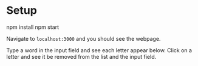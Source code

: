 # Setup

  npm install
  npm start

Navigate to ```localhost:3000``` and you should see the webpage.

Type a word in the input field and see each letter appear below. Click on a letter and see it be removed from the list and the input field.
